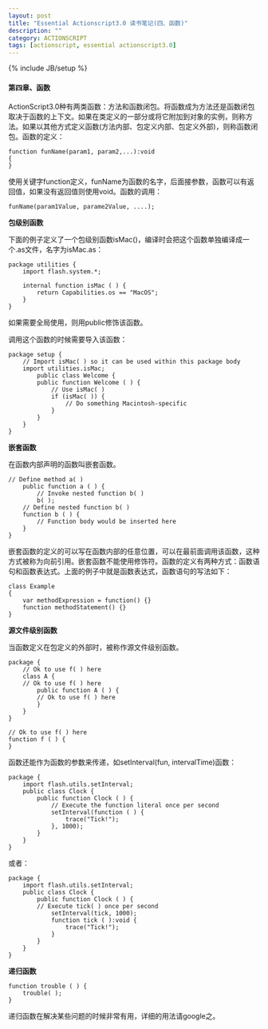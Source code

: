 ```yaml
---
layout: post
title: "Essential Actionscript3.0 读书笔记(四、函数)"
description: ""
category: ACTIONSCRIPT
tags: [actionscript, essential actionscript3.0]
---
```

{% include JB/setup %}

#### 第四章、函数

ActionScript3.0种有两类函数：方法和函数闭包。将函数成为方法还是函数闭包取决于函数的上下文。如果在类定义的一部分或将它附加到对象的实例，则称方法。如果以其他方式定义函数(方法内部、包定义内部、包定义外部)，则称函数闭包。函数的定义：

	function funName(param1, param2,...):void
	{
	}

使用关键字function定义，funName为函数的名字，后面接参数，函数可以有返回值，如果没有返回值则使用void。函数的调用：

	funName(param1Value, parame2Value, ....);

**包级别函数**

下面的例子定义了一个包级别函数isMac()，编译时会把这个函数单独编译成一个.as文件，名字为isMac.as：

	package utilities {
		import flash.system.*;
		
		internal function isMac ( ) {
			return Capabilities.os == "MacOS";
		}
	}

如果需要全局使用，则用public修饰该函数。

调用这个函数的时候需要导入该函数：

	package setup {
		// Import isMac( ) so it can be used within this package body
		import utilities.isMac;
			public class Welcome {
			public function Welcome ( ) {
				// Use isMac( )
				if (isMac( )) {
					// Do something Macintosh-specific
				}
			}
		}
	}

**嵌套函数**

在函数内部声明的函数叫嵌套函数。

	// Define method a( )
		public function a ( ) {
			// Invoke nested function b( )
			b( );
		// Define nested function b( )
		function b ( ) {
			// Function body would be inserted here
		}
	}
	
嵌套函数的定义的可以写在函数内部的任意位置，可以在最前面调用该函数，这种方式被称为向前引用。嵌套函数不能使用修饰符。函数的定义有两种方式：函数语句和函数表达式。上面的例子中就是函数表达式，函数语句的写法如下：

	class Example
	{
		var methodExpression = function() {}
		function methodStatement() {}
	}

**源文件级别函数**

当函数定义在包定义的外部时，被称作源文件级别函数。

	package {
		// Ok to use f( ) here
		class A {
		// Ok to use f( ) here
			public function A ( ) {
			// Ok to use f( ) here
			}
		}
	}
	
	// Ok to use f( ) here
	function f ( ) {
	}
	
函数还能作为函数的参数来传递，如setInterval(fun, intervalTime)函数：

	package {
		import flash.utils.setInterval;
		public class Clock {
			public function Clock ( ) {
				// Execute the function literal once per second
				setInterval(function ( ) {
					trace("Tick!");
				}, 1000);
			}
		}
	}
	
或者：

	package {
		import flash.utils.setInterval;
		public class Clock {
			public function Clock ( ) {
			// Execute tick( ) once per second
				setInterval(tick, 1000);
				function tick ( ):void {
					trace("Tick!");
				}
			}
		}
	}

**递归函数**

	function trouble ( ) {
		trouble( );
	}	
	
递归函数在解决某些问题的时候非常有用，详细的用法请google之。